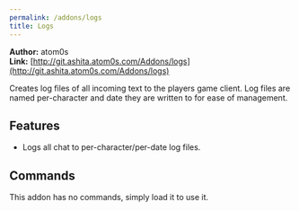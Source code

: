 ```yaml
---
permalink: /addons/logs
title: Logs
---
```


**Author:** atom0s<br/>
**Link:** [http://git.ashita.atom0s.com/Addons/logs](http://git.ashita.atom0s.com/Addons/logs)

Creates log files of all incoming text to the players game client. Log files are named per-character and date they are written to for ease of management.

## Features

  * Logs all chat to per-character/per-date log files.

## Commands

This addon has no commands, simply load it to use it.